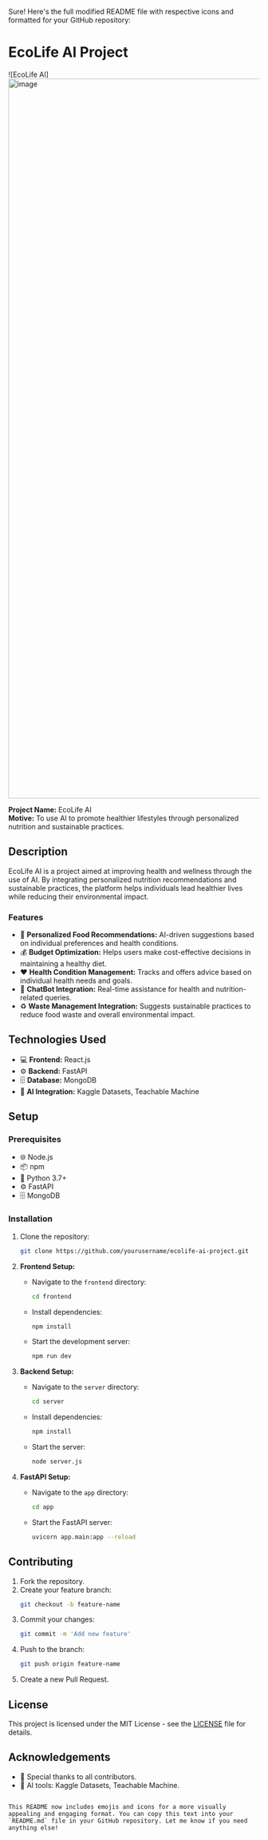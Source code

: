 Sure! Here's the full modified README file with respective icons and formatted for your GitHub repository:


# EcoLife AI Project

![EcoLife AI]<img width="1440" alt="image" src="https://github.com/user-attachments/assets/abf07fc4-e368-449b-ac2f-e86eb6b3cc49" />


**Project Name:** EcoLife AI  
**Motive:** To use AI to promote healthier lifestyles through personalized nutrition and sustainable practices.

## Description

EcoLife AI is a project aimed at improving health and wellness through the use of AI. By integrating personalized nutrition recommendations and sustainable practices, the platform helps individuals lead healthier lives while reducing their environmental impact.

### Features
- 🌱 **Personalized Food Recommendations:** AI-driven suggestions based on individual preferences and health conditions.
- 💰 **Budget Optimization:** Helps users make cost-effective decisions in maintaining a healthy diet.
- ❤️ **Health Condition Management:** Tracks and offers advice based on individual health needs and goals.
- 🤖 **ChatBot Integration:** Real-time assistance for health and nutrition-related queries.
- ♻️ **Waste Management Integration:** Suggests sustainable practices to reduce food waste and overall environmental impact.

## Technologies Used
- 💻 **Frontend:** React.js
- ⚙️ **Backend:** FastAPI
- 🗄️ **Database:** MongoDB
- 🤖 **AI Integration:** Kaggle Datasets, Teachable Machine

## Setup

### Prerequisites

- 🌐 Node.js
- 📦 npm
- 🐍 Python 3.7+
- ⚙️ FastAPI
- 🗄️ MongoDB

### Installation

1. Clone the repository:
   ```bash
   git clone https://github.com/yourusername/ecolife-ai-project.git
   ```

2. **Frontend Setup:**
   - Navigate to the `frontend` directory:
     ```bash
     cd frontend
     ```
   - Install dependencies:
     ```bash
     npm install
     ```
   - Start the development server:
     ```bash
     npm run dev
     ```

3. **Backend Setup:**
   - Navigate to the `server` directory:
     ```bash
     cd server
     ```
   - Install dependencies:
     ```bash
     npm install
     ```
   - Start the server:
     ```bash
     node server.js
     ```

4. **FastAPI Setup:**
   - Navigate to the `app` directory:
     ```bash
     cd app
     ```
   - Start the FastAPI server:
     ```bash
     uvicorn app.main:app --reload
     ```

## Contributing

1. Fork the repository.
2. Create your feature branch:
   ```bash
   git checkout -b feature-name
   ```
3. Commit your changes:
   ```bash
   git commit -m 'Add new feature'
   ```
4. Push to the branch:
   ```bash
   git push origin feature-name
   ```
5. Create a new Pull Request.

## License
This project is licensed under the MIT License - see the [LICENSE](LICENSE) file for details.

## Acknowledgements
- 🙏 Special thanks to all contributors.
- 🤖 AI tools: Kaggle Datasets, Teachable Machine.
```

This README now includes emojis and icons for a more visually appealing and engaging format. You can copy this text into your `README.md` file in your GitHub repository. Let me know if you need anything else!
